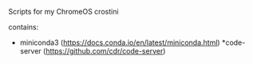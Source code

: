Scripts for my ChromeOS crostini

contains:
* miniconda3 (https://docs.conda.io/en/latest/miniconda.html)
*code-server (https://github.com/cdr/code-server)